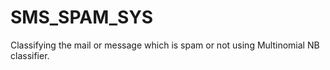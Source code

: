 # SMS_SPAM_SYS
Classifying the mail or message which is spam or not using Multinomial NB classifier. 
